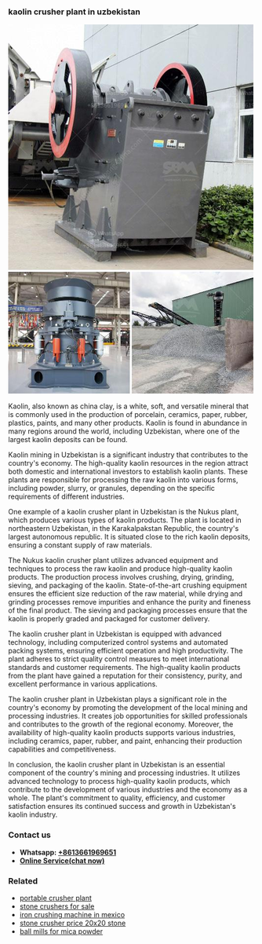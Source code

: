 <h3>kaolin crusher plant in uzbekistan</h3><img src='1708586989.jpg' alt=''><p>Kaolin, also known as china clay, is a white, soft, and versatile mineral that is commonly used in the production of porcelain, ceramics, paper, rubber, plastics, paints, and many other products. Kaolin is found in abundance in many regions around the world, including Uzbekistan, where one of the largest kaolin deposits can be found.</p><p>Kaolin mining in Uzbekistan is a significant industry that contributes to the country's economy. The high-quality kaolin resources in the region attract both domestic and international investors to establish kaolin plants. These plants are responsible for processing the raw kaolin into various forms, including powder, slurry, or granules, depending on the specific requirements of different industries.</p><p>One example of a kaolin crusher plant in Uzbekistan is the Nukus plant, which produces various types of kaolin products. The plant is located in northeastern Uzbekistan, in the Karakalpakstan Republic, the country's largest autonomous republic. It is situated close to the rich kaolin deposits, ensuring a constant supply of raw materials.</p><p>The Nukus kaolin crusher plant utilizes advanced equipment and techniques to process the raw kaolin and produce high-quality kaolin products. The production process involves crushing, drying, grinding, sieving, and packaging of the kaolin. State-of-the-art crushing equipment ensures the efficient size reduction of the raw material, while drying and grinding processes remove impurities and enhance the purity and fineness of the final product. The sieving and packaging processes ensure that the kaolin is properly graded and packaged for customer delivery.</p><p>The kaolin crusher plant in Uzbekistan is equipped with advanced technology, including computerized control systems and automated packing systems, ensuring efficient operation and high productivity. The plant adheres to strict quality control measures to meet international standards and customer requirements. The high-quality kaolin products from the plant have gained a reputation for their consistency, purity, and excellent performance in various applications.</p><p>The kaolin crusher plant in Uzbekistan plays a significant role in the country's economy by promoting the development of the local mining and processing industries. It creates job opportunities for skilled professionals and contributes to the growth of the regional economy. Moreover, the availability of high-quality kaolin products supports various industries, including ceramics, paper, rubber, and paint, enhancing their production capabilities and competitiveness.</p><p>In conclusion, the kaolin crusher plant in Uzbekistan is an essential component of the country's mining and processing industries. It utilizes advanced technology to process high-quality kaolin products, which contribute to the development of various industries and the economy as a whole. The plant's commitment to quality, efficiency, and customer satisfaction ensures its continued success and growth in Uzbekistan's kaolin industry.</p><h3>Contact us</h3><ul><li><strong>Whatsapp:&nbsp;<a href="https://wa.me/8613661969651">+8613661969651</a></strong></li><li><a href="https://swt.shibang-china.com/?git&amp;zhl&amp;kaolin crusher plant in uzbekistan"><strong>Online Service(chat now)</strong></a></li></ul><h3>Related</h3><ul><li><a href='portable crusher plant.md'>portable crusher plant</a></li><li><a href='stone crushers for sale.md'>stone crushers for sale</a></li><li><a href='iron crushing machine in mexico.md'>iron crushing machine in mexico</a></li><li><a href='stone crusher price 20x20 stone.md'>stone crusher price 20x20 stone</a></li><li><a href='ball mills for mica powder.md'>ball mills for mica powder</a></li></ul>